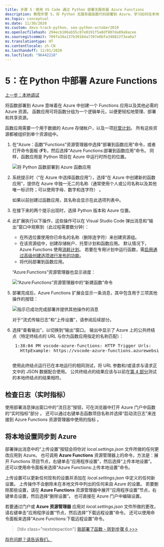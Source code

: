 ```yaml
---
title: 步骤 5：使用 VS Code 通过 Python 部署无服务器 Azure Functions
description: 教程步骤 5，将 Python 无服务器函数代码部署到 Azure，学习如何在本地项目和 Azure 之间流式传输日志并同步设置。
ms.topic: conceptual
ms.date: 11/30/2020
ms.custom: devx-track-python, seo-python-october2019
ms.openlocfilehash: 294ecb106ab55c87e0191f5a0df807da89a8acee
ms.sourcegitcommit: 709fa38a137b30184a7397e0bfa348822f3ea0a7
ms.translationtype: HT
ms.contentlocale: zh-CN
ms.lasthandoff: 12/01/2020
ms.locfileid: "96442218"
---
```

# <a name="5-deploy-azure-functions-in-python"></a>5：在 Python 中部署 Azure Functions

[上一步：本地调试](tutorial-vs-code-serverless-python-04.md)

将函数部署到 Azure 意味着在 Azure 中创建一个 Functions 应用以及其他必需的 Azure 资源。 函数应用可将函数分组为一个逻辑单元，以便更轻松地管理、部署和共享资源。

函数应用需要一个用于数据的 Azure 存储帐户，以及一项[托管计划](/azure/azure-functions/functions-scale#hosting-plan-support)。 所有这些资源都被组织到单个资源组中。

1. 在“Azure：函数”Functions”资源管理器中选择“部署到函数应用”命令，或者打开命令面板 (**F1**)，然后选择“Azure Functions:部署到函数应用”命令。 同样，函数应用是 Python 项目在 Azure 中运行时所在的位置。

    ![将 Python 函数部署到 Azure 函数应用](media/tutorial-vs-code-serverless-python/deploy-a-python-fuction-to-azure-function-app.png)

1. 系统提示时（“在 Azure 中选择函数应用”），选择“在 Azure 中创建新的函数应用”，提供在 Azure 中独一无二的名称（通常使用个人或公司名称以及其他唯一标识符；可以使用字母、数字和连字符） 。

    如果以前创建过函数应用，其名称会显示在此选项列表中。

1. 在接下来的两个提示出现时，选择 Python 版本和 Azure 位置。

1. 此扩展执行以下操作，这些操作可以在 Visual Studio Code 弹出消息和“输出”窗口中观察到（此过程需要数分钟）：

    - 在所选位置使用你已命名的名称（删除连字符）来创建资源组。
    - 在该资源组中，创建存储帐户、托管计划和函数应用。 默认情况下，Azure Functions 使用[消耗计划](/azure/azure-functions/functions-scale#consumption-plan)。 若要在专用计划中运行函数，需[启用通过高级创建选项进行发布的功能](/azure/azure-functions/functions-develop-vs-code)。
    - 将代码部署到函数应用。

    “Azure:Functions”资源管理器也显示进度：

    ![“Azure:Functions”资源管理器中的“新建函数”命令](media/tutorial-vs-code-serverless-python/deployment-progress-indicator-in-azure-function-explorer.png)

1. 部署完成后，Azure Functions 扩展会显示一条消息，其中包含用于三项其他操作的按钮：

    ![指示已成功完成部署并提供其他操作的消息](media/tutorial-vs-code-serverless-python/azure-functions-deployment-success-with-additional-actions.png)

    对于“流式传输日志”和“上传设置”，请参阅后续部分。 

1. 选择“查看输出”，以切换到“输出”窗口。 输出中显示了 Azure 上的公共终结点（特定终结点的 URL 与你为函数应用指定的名称匹配）：

    <pre>
    1:38:04 PM vscode-azure-functions: HTTP Trigger Urls:
      HttpExample: https://vscode-azure-functions.azurewebsites.net/api/HttpExample
    </pre>

    使用此终结点运行已在本地运行的相同测试，将 URL 参数和/或请求与请求正文中的 JSON 数据配合使用。 公共终结点的结果应该与以前在[第 4 部分](tutorial-vs-code-serverless-python-04.md)测试的本地终结点的结果相符。

## <a name="examine-logs-live-metrics"></a>检查日志（实时指标）

使用部署消息弹出窗口中的“流日志”按钮，可在浏览器中打开 Azure 门户中函数的“实时指标”部分 。 还可以通过右键单击函数项目名称并选择“启动流日志”来连接到 Azure Functions 资源管理器中使用的指标 。

## <a name="sync-local-settings-to-azure"></a>将本地设置同步到 Azure

部署弹出消息中的“上传设置”按钮会将你对 *local.settings.json* 文件所做的任何更改应用到 Azure。 也可调用 **Azure Functions** 资源管理器上的命令，方法是：展开 Functions 项目节点，右键单击“应用程序设置”，然后选择“上传本地设置”。  还可以使用命令面板来选择“Azure Functions:上传本地设置”命令。

上传设置可以更新任何现有的设置并添加在 *local.settings.json* 中定义的任何新设置。 上传操作不会删除未在本地文件中列出的任何来自 Azure 的设置。 若要删除那些设置，请在 **Azure Functions** 资源管理器中展开“应用程序设置”节点，右键单击设置，然后选择“删除设置”。  也可直接在 Azure 门户中编辑设置。

若要通过门户或 **Azure 资源管理器** 应用对 *local.settings.json* 文件所做的更改，请右键单击“应用程序设置”节点，然后选择“下载远程设置”命令。  还可以使用命令面板来选择“Azure Functions:下载远程设置”命令。

> [!div class="nextstepaction"]
> [我部署了函数 - 转到步骤 6 >>>](tutorial-vs-code-serverless-python-06.md)

[存在问题？请告诉我们。](https://aka.ms/python-functions-qs-ms-survey)
